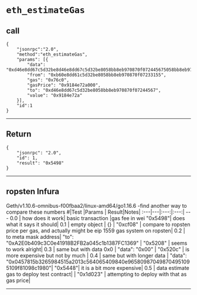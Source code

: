 # `eth_estimateGas`

## call
```
{
	"jsonrpc":"2.0",
	"method":"eth_estimateGas",
	"params": [{
        "data": "0xd46e8dd67c5d32be8d46e8dd67c5d32be8058bb8eb970870f072445675058bb8eb970870f072445675",
        "from": "0xb60e8dd61c5d32be8058bb8eb970870f07233155",
        "gas": "0x76c0",
        "gasPrice": "0x9184e72a000",
        "to": "0xd46e8dd67c5d32be8058bb8eb970870f07244567",
        "value": "0x9184e72a"
    }],
	"id":1
}
```
---
## Return
```
{
    "jsonrpc": "2.0",
    "id": 1,
    "result": "0x5498"
}
```
---
## ropsten Infura

Geth/v1.10.6-omnibus-f00fbaa2/linux-amd64/go1.16.6
-find another way to compare these numbers
#|Test |Params | Result|Notes|
:---|---|:---:|:---:| ---
0.0 | how does it work| basic transaction |gas fee in wei "0x5498"| does what it says it should|
0.1 | empty object | {} | "0xcf08" | compare to ropsten price per gas, and actually might be eip 1559 gas system on ropsten| 
0.2 | to meta mask address| "to": "0xA2E0b409c3C0e41918B2FB2a045c1b1387FC1369" | "0x5208" | seems to work alright|
0.3 | same but with data 0x0 |  "data": "0x00" | "0x520c" | is more expensive but not by much |
0.4 | same but with longer data | "data": "0x0457815b3265984515a2013c564065409840e965809870498704951095109f81098c1980"| "0x5448"| it is a bit more expensive|
0.5 | data estimate gas to deploy test contract| | "0x1d023" | attempting to deploy with that as gas price|


---